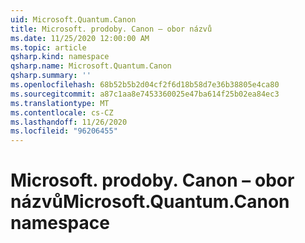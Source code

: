 ```yaml
---
uid: Microsoft.Quantum.Canon
title: Microsoft. prodoby. Canon – obor názvů
ms.date: 11/25/2020 12:00:00 AM
ms.topic: article
qsharp.kind: namespace
qsharp.name: Microsoft.Quantum.Canon
qsharp.summary: ''
ms.openlocfilehash: 68b52b5b2d04cf2f6d18b58d7e36b38805e4ca80
ms.sourcegitcommit: a87c1aa8e7453360025e47ba614f25b02ea84ec3
ms.translationtype: MT
ms.contentlocale: cs-CZ
ms.lasthandoff: 11/26/2020
ms.locfileid: "96206455"
---
```

# <a name="microsoftquantumcanon-namespace"></a><span data-ttu-id="e972d-102">Microsoft. prodoby. Canon – obor názvů</span><span class="sxs-lookup"><span data-stu-id="e972d-102">Microsoft.Quantum.Canon namespace</span></span>



